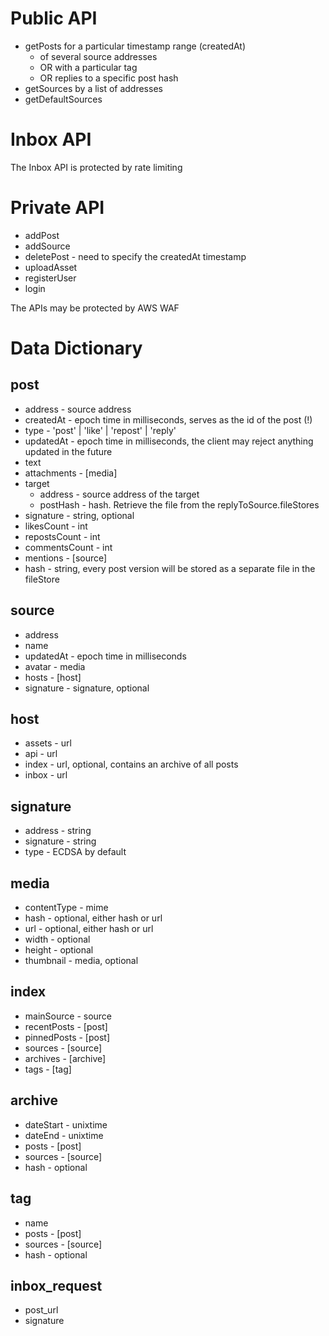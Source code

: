 # Public API

- getPosts for a particular timestamp range (createdAt)
  - of several source addresses 
  - OR with a particular tag
  - OR replies to a specific post hash
- getSources by a list of addresses
- getDefaultSources

# Inbox API

The Inbox API is protected by rate limiting

# Private API
- addPost
- addSource
- deletePost - need to specify the createdAt timestamp
- uploadAsset
- registerUser
- login

The APIs may be protected by AWS WAF

# Data Dictionary

## post
* address - source address
* createdAt - epoch time in milliseconds, serves as the id of the post (!)
* type - 'post' | 'like' | 'repost' | 'reply'
* updatedAt - epoch time in milliseconds, the client may reject anything updated in the future
* text
* attachments - [media]
* target
  * address - source address of the target
  * postHash - hash. Retrieve the file from the replyToSource.fileStores
* signature - string, optional 
* likesCount - int
* repostsCount - int
* commentsCount - int
* mentions - [source]
* hash - string, every post version will be stored as a separate file in the fileStore

## source
* address
* name
* updatedAt - epoch time in milliseconds
* avatar - media
* hosts - [host]
* signature - signature, optional

## host
* assets - url
* api - url
* index - url, optional, contains an archive of all posts 
* inbox - url

## signature
* address - string
* signature - string
* type - ECDSA by default

## media
* contentType - mime
* hash - optional, either hash or url
* url - optional, either hash or url
* width - optional
* height - optional
* thumbnail - media, optional

## index
* mainSource - source
* recentPosts - [post]
* pinnedPosts - [post]
* sources - [source]
* archives - [archive]
* tags - [tag]

## archive
* dateStart - unixtime
* dateEnd - unixtime
* posts - [post]
* sources - [source]
* hash - optional

## tag
* name
* posts - [post]
* sources - [source]
* hash - optional

## inbox_request
* post_url
* signature
